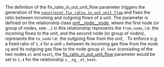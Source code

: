 The definition of the fix\_ratio\_in\_out\_unit\_flow parameter triggers the generation of the [`constraint_fix_ratio_in_out_unit_flow`](#Fixed-ratio-between-input-and-output-unit) and fixes the ratio between incoming and outgoing flows of a unit. The parameter is defined on the relationship class [unit\_\_node\_\_node](@ref), where the first node (or group of nodes, see ...) in this relationship represents the `from_node`, i.e. the incoming flows to the unit, and the second node (or group of nodes), represents the `to_node` i.e. the outgoing flow from the unit,  .
To enforce e.g. a fixed ratio of `1.4` for a unit `u` between its incoming gas flow from the node `ng` and its outgoing gas flow to the node group `el_heat` (consisting of the two nodes `el` and `heat`), the [fix\_ratio\_in\_out\_unit\_flow](@ref) parameter would be set to `1.4` for the relationship `u__ng__el_heat`.
